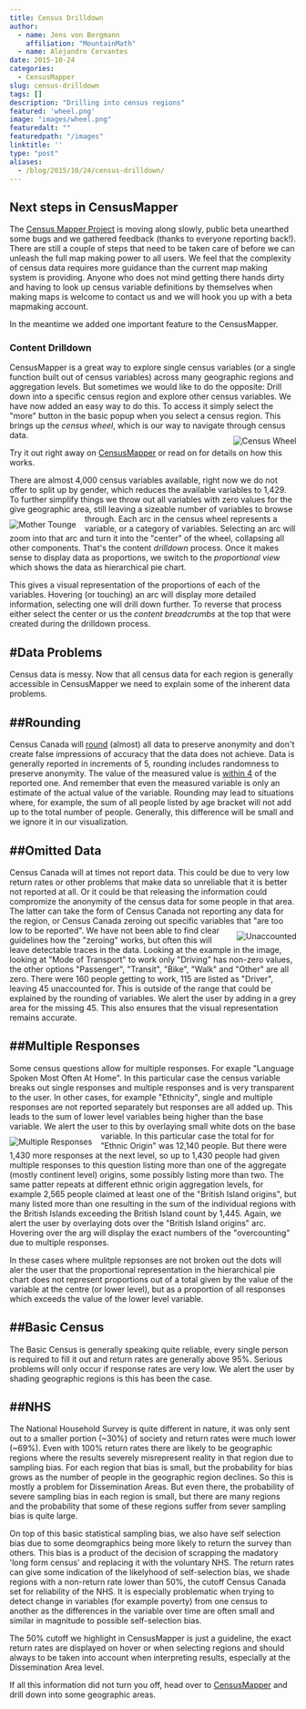 ```yaml
---
title: Census Drilldown
author: 
  - name: Jens von Bergmann
    affiliation: "MountainMath"
  - name: Alejandro Cervantes
date: 2015-10-24
categories:
  - CensusMapper
slug: census-drilldown
tags: []
description: "Drilling into census regions"
featured: 'wheel.png'
image: "images/wheel.png"
featuredalt: ""
featuredpath: "/images"
linktitle: ''
type: "post"
aliases:
  - /blog/2015/10/24/census-drilldown/
---
```




## Next steps in CensusMapper

The [Census Mapper Project](http://censusmapper.ca) is moving along slowly, public beta unearthed some bugs and we gathered
feedback (thanks to everyone reporting back!). There are still a couple of steps that need to be taken care of before
we can unleash the full map making power to all users. We feel that the complexity of census data requires more guidance
than the current map making system is providing. Anyone who does not mind getting there hands dirty and having to look
up census variable definitions by themselves when making maps is welcome to contact us and we will hook you up with a
beta mapmaking account.

In the meantime we added one important feature to the CensusMapper.

### Content Drilldown
CensusMapper is a great way to explore single census variables (or a single function built out of census variables)
across many geographic regions and aggregation levels. But sometimes we would like to do the opposite: Drill down into
a specific census region and explore other census variables. We have now added an easy way to do this. To access it
simply select the "more" button in the basic popup when you select a census region. This brings up the *census wheel*,
which is our way to navigate through census data.
<img src="images/wheel.png" alt="Census Wheel" style="max-width:400px;margin-left:15px;margin-top:10px;" align="right"/> 

Try it out right away on [CensusMapper](http://censusmapper.ca) or read on for details on how this works.

<!-- more -->
There are almost 4,000 census variables available, right now we do not offer to split up by gender, which reduces the
available variables to 1,429. To further simplify things we throw out all variables with zero values for the give
geographic area, still leaving a
sizeable number of variables to browse through. 
<img src="images/mother_tounge.png" alt="Mother Tounge" style="max-width:400px;margin-right:15px;margin-top:10px;" align="left"/> 
Each arc in the census wheel represents a variable, or a category of
variables. Selecting an arc will zoom into that arc and turn it into the "center" of the wheel, collapsing all other
components. That's the content *drilldown* process. Once it makes sense to display data as proportions, we switch to the
*proportional view* which shows the data as hierarchical pie chart.

This gives a visual representation of the proportions of each of the variables. Hovering (or touching) an arc will
display more detailed information, selecting one will drill down further. To reverse that process either select the
center or us the *content breadcrumbs* at the top that were created during the drilldown process.

## #Data Problems
Census data is messy. Now that all census data for each region is generally accessible in CensusMapper we need to
explain some of the inherent data problems.

## ##Rounding
Census Canada will [round](http://www12.statcan.gc.ca/census-recensement/2011/dp-pd/prof/help-aide/N2.cfm?Lang=E)
(almost) all data to preserve anonymity and don't create false impressions of accuracy that
the data does not achieve. Data is generally reported in increments of 5, rounding includes randomness to preserve
anonymity. The value of the measured value
is [within 4](https://www12.statcan.gc.ca/census-recensement/2011/ref/DQ-QD/conf-eng.cfm) of the reported one. And
remember that even the measured variable is only an estimate of the actual value of the variable.
Rounding may lead to situations where, for example, the sum of all people listed
by age bracket will not add up to the total number of people. Generally, this difference will be small and we ignore it
in our visualization.

## ##Omitted Data
Census Canada will at times not report data. This could be due to very low return rates or other problems that make data
so unreliable that it is better not reported at all. Or it could be that releasing the information could compromize 
the anonymity of the census data for some people in that area. The latter can take
the form of Census Canada not reporting any data for the region, or Census Canada zeroing out specific variables that
"are too low to be reported". 
<img src="images/unaccounted.png" alt="Unaccounted" style="max-width:400px;margin-left:15px;margin-top:10px;" align="right"/>
We have not been able to find clear guidelines how the "zeroing" works, but often this will leave
detectable traces in the data. Looking at the example in the image, looking at "Mode of Transport" to work only
"Driving" has non-zero values, the
other options "Passenger", "Transit", "Bike", "Walk" and "Other" are all zero. There were 160 people getting to work,
115 are listed as "Driver", leaving 45 unaccounted for. This is outside of the range that could be explained by the 
rounding of variables. We alert the user by adding in
a grey area for the missing 45. This also ensures that the visual representation remains accurate.

## ##Multiple Responses
Some census questions allow for multiple responses. For exaple "Language Spoken Most Often At Home". In this particular
case the census variable breaks out single responses and multiple responses and is very transparent to the user. In
other cases, for example "Ethnicity", single and multiple responses are not reported separately but responses are all
added up. This leads to the sum of lower level variables being higher than the base variable. We alert the user to this
by overlaying small white dots on the base variable.
<img src="images/multiple_responses.png" alt="Multiple Responses" style="max-width:400px;margin-right:15px;margin-top:10px;" align="left"/>
In this particular case the total for for "Ethnic Origin" was 12,140 people. But there were 1,430 more responses at the
next level, so up to 1,430 people had given multiple responses to this question listing more than one of the aggregate
(mostly continent level) origins, some possibly listing more than two. The same patter repeats at different ethnic 
origin aggregation
levels, for example 2,565 people claimed at least one of the "British Island origins", but many listed more than one
resulting in the sum of the individual regions with the British Islands exceeding the British Island count by 1,445.
Again, we alert the user by overlaying dots over the "British Island origins" arc. Hovering over the arg will display
the exact numbers of the "overcounting" due to multiple responses.

In these cases where mulitple repsonses are not broken out the dots will aler the user that the proportional
representation in the hierarchical pie chart does not represent proportions out of a total given by the value of the
variable at the centre (or lower level), but as a proportion of all responses which exceeds the value of the 
lower level variable.

## ##Basic Census
The Basic Census is generally speaking quite reliable, every single person is required to fill it
out and return rates are generally above 95%. Serious problems will only occur if response rates are very low. We alert
the user by shading geographic regions is this has been the case.

## ##NHS
The National Household Survey is quite different in nature, it was only
sent out to a smaller portion (~30%) of society and return rates were much lower (~69%). Even with 100% return rates
there are likely to be geographic regions where the results severely misrepresent reality in that region due to sampling
bias. For each region that bias is small, but the probability for bias grows as the number of people in the geographic
region declines. So this is mostly a problem for Dissemination Areas. But even there, the probability of severe sampling
bias in each region is small, but there are many regions and the probability that some of these regions suffer from
sever sampling bias is quite large.

On top of this basic statistical sampling bias, we also have self selection bias due to some deomgraphics being more
likely to return the survey than others. This bias is a product of the decision of scrapping the madatory 
'long form census' and replacing it with the voluntary NHS. The return rates can give some indication of the
likelyhood of self-selection
bias, we shade regions with a non-return rate lower than 50%, the cutoff Census Canada set for reliability of the NHS.
It is especially problematic when trying to detect change in variables (for example poverty) from one census to another
as the differences in the variable over time are often small and similar in magnitude to possible self-selection bias.

The 50% cutoff we highlight in CensusMapper is just a guideline, the exact return rates are displayed on hover or when 
selecting regions and should always to be taken into
account when interpreting results,
especially at the Dissemination Area level.

If all this information did not turn you off, head over to [CensusMapper](http://censusmapper.ca) and drill down into
some geographic areas.



 


